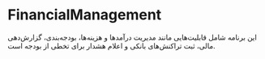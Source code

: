 # FinancialManagement
این برنامه شامل قابلیت‌هایی مانند
مدیریت درآمدها و هزینه‌ها،
بودجه‌بندی،
گزارش‌دهی مالی،
ثبت تراکنش‌های بانکی و
اعلام هشدار برای تخطی از بودجه است.
